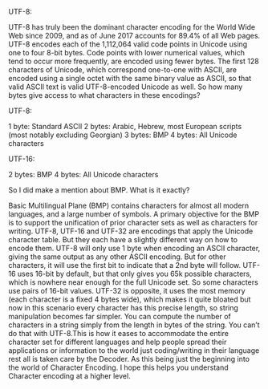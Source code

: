 UTF-8: 

UTF-8 has truly been the dominant character encoding for the World Wide Web since 2009, and as of June 2017 accounts for 89.4% of all Web pages. UTF-8 encodes each of the 1,112,064 valid code points in Unicode using one to four 8-bit bytes. Code points with lower numerical values, which tend to occur more frequently, are encoded using fewer bytes. The first 128 characters of Unicode, which correspond one-to-one with ASCII, are encoded using a single octet with the same binary value as ASCII, so that valid ASCII text is valid UTF-8-encoded Unicode as well. So how many bytes give access to what characters in these encodings?

UTF-8:

1 byte: Standard ASCII 2 bytes: Arabic, Hebrew, most European scripts (most notably excluding Georgian) 3 bytes: BMP 4 bytes: All Unicode characters

UTF-16:

2 bytes: BMP 4 bytes: All Unicode characters

So I did make a mention about BMP. What is it exactly?

Basic Multilingual Plane (BMP) contains characters for almost all modern languages, and a large number of symbols. A primary objective for the BMP is to support the unification of prior character sets as well as characters for writing. UTF-8, UTF-16 and UTF-32 are encodings that apply the Unicode character table. But they each have a slightly different way on how to encode them. UTF-8 will only use 1 byte when encoding an ASCII character, giving the same output as any other ASCII encoding. But for other characters, it will use the first bit to indicate that a 2nd byte will follow. UTF-16 uses 16-bit by default, but that only gives you 65k possible characters, which is nowhere near enough for the full Unicode set. So some characters use pairs of 16-bit values. UTF-32 is opposite, it uses the most memory (each character is a fixed 4 bytes wide), which makes it quite bloated but now in this scenario every character has this precise length, so string manipulation becomes far simpler. You can compute the number of characters in a string simply from the length in bytes of the string. You can’t do that with UTF-8.This is how it eases to accommodate the entire character set for different languages and help people spread their applications or information to the world just coding/writing in their language rest all is taken care by the Decoder. As this being just the beginning into the world of Character Encoding. I hope this helps you understand Character encoding at a higher level.
